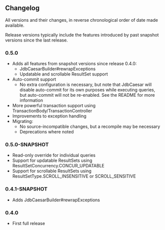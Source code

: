 
## Changelog

All versions and their changes, in reverse chronological order of date made available.

Release versions typically include the features introduced by past snapshot versions since the last release.

### 0.5.0

* Adds all features from snapshot versions since release 0.4.0:
    * JdbCaesarBuilder#rewrapExceptions
    * Updatable and scrollable ResultSet support
* Auto-commit support
    * No extra configuration is necessary, but note that JdbCaesar will disable auto-commit for its own purposes while executing queries, but auto-commit will not be re-enabled. See the README for more information
* More powerful transaction support using TransactionBody/TransactionController
* Improvements to exception handling
* Migrating:
    * No source-incompatible changes, but a recompile may be necessary
    * Deprecations where noted

### 0.5.0-SNAPSHOT

* Read-only override for individual queries
* Support for updatable ResultSets using ResultSetConcurrency.CONCUR_UPDATABLE
* Support for scrollable ResultSets using ResultSetType.SCROLL_INSENSITIVE or SCROLL_SENSITIVE

### 0.4.1-SNAPSHOT

* Adds JdbCaesarBuilder#rewrapExceptions

### 0.4.0

* First full release
